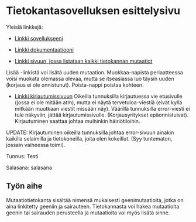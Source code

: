 # Tietokantasovelluksen esittelysivu

Yleisiä linkkejä:

* [Linkki sovellukseeni](https://junna.users.cs.helsinki.fi/tsoha)

* [Linkki dokumentaatiooni](https://github.com/NellaJ/Tsoha-Bootstrap/blob/master/doc/Dokumentaatio2109.pdf)

* [Linkki sivuun, jossa listataan kaikki tietokannan mutaatiot](https://junna.users.cs.helsinki.fi/tsoha/mutaatio)

Lisää -linkistä voi lisätä uuden mutaation.
Muokkaa-napista periaatteessa voisi muokata olemassa olevaa, mutta se itseasiassa luo täysin uuden (korjaus ei ole onnistunut).
Poista-nappi poistaa kohteen.

* [Linkki kirjautumissivuun](http://junna.users.cs.helsinki.fi/tsoha/login)
Oikeilla tunnuksilla kirjautuessa vie etusivulle (jossa ei ole mitään atm), mutta ei näytä tervetuloa-viestiä (eivät kyllä mitkään muutkaan viestit missään näy).
Väärillä tunnuksilla error-viesti ei tule näkyviin, jättää kirjautumissivulle. (Korjausyritykset epäonnistuivat). Kirjautuminen saattaa johtaa muihinkin häiriötiloihin. 

UPDATE: Kirjautuminen oikeilla tunnuksilla johtaa error-sivuun ainakin kaikilla selaimilla ja tietokoneilla, joita olen kokeillut. (Syy tuntematon, jossain vaiheessa toimi).

Tunnus: Testi

Salasana: salasana

## Työn aihe

Mutaatiotietokanta sisältää nimensä mukaisesti geenimutaatioita, jotka on aina linkitetty geeniin ja sairauteen. Tietokannasta voi hakea mutaatioita geenin tai sairauden perusteella ja mutaatioita voi myös lisätä sinne.
